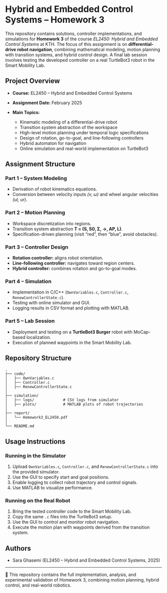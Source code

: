 # Hybrid and Embedded Control Systems – Homework 3

This repository contains solutions, controller implementations, and simulations for **Homework 3** of the course *EL2450: Hybrid and Embedded Control Systems* at KTH. The focus of this assignment is on **differential-drive robot navigation**, combining mathematical modeling, motion planning with transition systems, and hybrid control design. A final lab session involves testing the developed controller on a real TurtleBot3 robot in the Smart Mobility Lab.

## Project Overview

* **Course:** EL2450 – Hybrid and Embedded Control Systems
* **Assignment Date:** February 2025
* **Main Topics:**

  * Kinematic modeling of a differential-drive robot
  * Transition system abstraction of the workspace
  * High-level motion planning under temporal logic specifications
  * Design of rotation, go-to-goal, and line-following controllers
  * Hybrid automaton for navigation
  * Online simulation and real-world implementation on TurtleBot3

## Assignment Structure

### Part 1 – System Modeling

* Derivation of robot kinematics equations.
* Conversion between velocity inputs *(v, ω)* and wheel angular velocities *(ul, ur)*.

### Part 2 – Motion Planning

* Workspace discretization into regions.
* Transition system abstraction **T = (S, S0, Σ, →, AP, L)**.
* Specification-driven planning (visit “red”, then “blue”, avoid obstacles).

### Part 3 – Controller Design

* **Rotation controller:** aligns robot orientation.
* **Line-following controller:** navigates toward region centers.
* **Hybrid controller:** combines rotation and go-to-goal modes.

### Part 4 – Simulation

* Implementation in C/C++ (`OwnVariables.c`, `Controller.c`, `RenewControllerState.c`).
* Testing with online simulator and GUI.
* Logging results in CSV format and plotting with MATLAB.

### Part 5 – Lab Session

* Deployment and testing on a **TurtleBot3 Burger** robot with MoCap-based localization.
* Execution of planned waypoints in the Smart Mobility Lab.

## Repository Structure

```
.
├── code/
│   ├── OwnVariables.c
│   ├── Controller.c
│   ├── RenewControllerState.c
│
├── simulation/
│   ├── logs/             # CSV logs from simulator
│   ├── plots/            # MATLAB plots of robot trajectories
│
├── report/
│   └── Homework3_EL2450.pdf
│
└── README.md
```

## Usage Instructions

### Running in the Simulator

1. Upload `OwnVariables.c`, `Controller.c`, and `RenewControllerState.c` into the provided simulator.
2. Use the GUI to specify start and goal positions.
3. Enable logging to collect robot trajectory and control signals.
4. Use MATLAB to visualize performance.

### Running on the Real Robot

1. Bring the tested controller code to the Smart Mobility Lab.
2. Copy the same `.c` files into the TurtleBot3 setup.
3. Use the GUI to control and monitor robot navigation.
4. Execute the motion plan with waypoints derived from the transition system.

## Authors

* Sara Ghasemi (EL2450 – Hybrid and Embedded Control Systems, 2025)

---

📄 This repository contains the full implementation, analysis, and experimental validation of Homework 3, combining motion planning, hybrid control, and real-world robotics.

